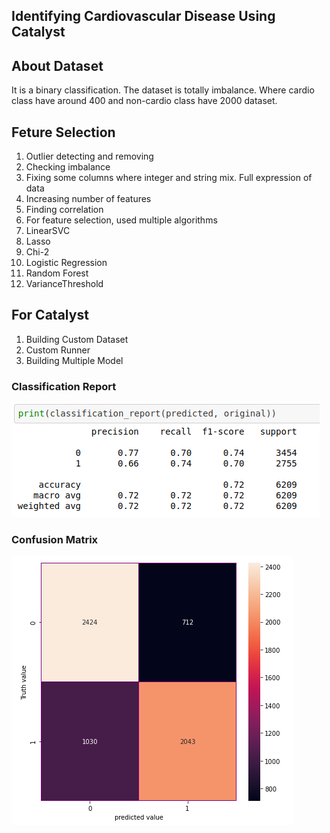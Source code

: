  ## Identifying Cardiovascular Disease Using Catalyst
 
 
 ## About Dataset
 It is a binary classification. The dataset is totally imbalance. Where cardio class have around 400 and non-cardio class have 2000 dataset. 
 
 
 ## Feture Selection
 1. Outlier detecting and removing  
 2. Checking imbalance  
 3. Fixing some columns where integer and string mix. Full expression of data  
 4. Increasing number of features  
 5. Finding correlation
 6. For feature selection, used multiple algorithms
  1. LinearSVC  
  2. Lasso  
  3. Chi-2  
  4. Logistic Regression  
  5. Random Forest  
  6. VarianceThreshold  
 
 
 ## For Catalyst
 1. Building Custom Dataset
 2. Custom Runner
 3. Building Multiple Model 
  
 
 
 
 ### Classification Report
 ![alt text](https://github.com/hasan-moni-321/Catalyst-Cardiovascular/blob/main/images/classification%20report.png)
 
 
 ### Confusion Matrix
 ![alt text](https://github.com/hasan-moni-321/Catalyst-Cardiovascular/blob/main/images/confusion%20matrix.png)
